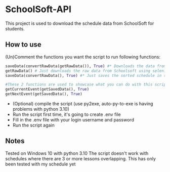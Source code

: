 # SchoolSoft-API

This project is used to download the schedule data from SchoolSoft for students.

## How to use

(Un)Comment the functions you want the script to run following functions:

```python
saveData(convertRawData(getRawData()), True) #* Downloads the data from SchoolSoft, converts it to a json, and saves it to schedule.json
getRawData() # Just downloads the raw data from Schoolsoft using selenium and save it to rawdata.json
saveData(convertRawData(), True) #* Just saves the sorted schedule in schedule.json from raw data in rawdata.json

#These 2 functions are used to showcase what you can do with this script
getCurrentEvent(getSavedData(), True)
getNextEvent(getSavedData(), True)
```

- (Optional) compile the script (use py2exe, auto-py-to-exe is having problems with python 3.10)
- Run the script first time, it's going to create .env file
- Fill in the .env file with your login username and password
- Run the script again

## Notes

Tested on Windows 10 with python 3.10
The script doesn't work with schedules where there are 3 or more lessons overlapping.
This has only been tested with my schedule yet
